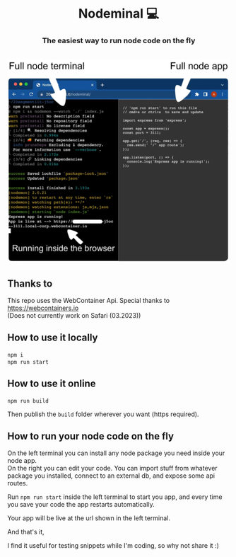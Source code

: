 <h1 align="center">Nodeminal 💻</h1>
<h3 align="center">The easiest way to run node code on the fly</h3>
<br>

<div align="center">
  <img src="./imgs/demo.webp" />  
</div>

## Thanks to
This repo uses the WebContainer Api. Special thanks to https://webcontainers.io
<br>
(Does not currently work on Safari (03.2023))

## How to use it locally

```
npm i
npm run start
```

## How to use it online
```
npm run build
```
Then publish the `build` folder wherever you want (https required).


## How to run your node code on the fly
On the left terminal you can install any node package you need inside your node app.
<br>
On the right you can edit your code. You can import stuff from whatever package you installed, connect to an external db, and expose some api routes.

Run `npm run start` inside the left terminal to start you app, and every time you save your code the app restarts automatically.

Your app will be live at the url shown in the left terminal.

And that's it,

I find it useful for testing snippets while I'm coding, so why not share it :)

